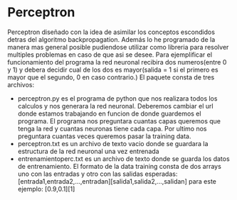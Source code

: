 # Perceptron
Perceptron diseñado con la idea de asimilar los conceptos escondidos detras del algoritmo backpropagation. Además lo he programado de la manera mas general posible pudiendose utilizar como libreria  para resolver multiples problemas en caso de que asi se desee.
Para ejemplificar el funcionamiento del programa la red neuronal recibira dos numeros(entre 0 y 1) y debera decidir cual de los dos es mayor(salida = 1 si el primero es mayor que el segundo, 0 en caso contrario.)
El paquete consta de tres archivos:
  - perceptron.py es el programa de python que nos realizara todos los calculos y nos generara la red neuronal. Deberemos cambiar       el url donde estamos trabajando en funcion de donde guardemos el programa. 
  El programa nos preguntara cuantas capas queremos que tenga la red y cuantas neuronas tiene cada capa. Por ultimo nos preguntara cuantas veces queremos pasar la training data.
  - perceptron.txt es un archivo de texto vacio donde se guardara la estructura de la red neuronal una vez entrenada
  - entrenamientoperc.txt es un archivo de texto donde se guarda los datos de entrenamiento. El formato de la data training consta de dos arrays uno con las entradas y otro con las salidas esperadas: [entrada1,entrada2,...,entradan][salida1,salida2,...,salidan]
  para este ejemplo: [0.9,0.1][1]

